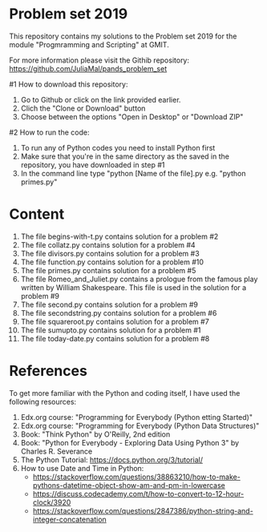 # Problem set 2019

This repository contains my solutions to the Problem set 2019 for the module "Progmramming and Scripting" at GMIT.

For more information please visit the Githib repository: 
https://github.com/JuliaMal/pands_problem_set

#1 How to download this repository:

1. Go to Github or click on the link provided earlier.
2. Clich the "Clone or Download" button
3. Choose between the options "Open in Desktop" or "Download ZIP"


#2 How to run the code:

1. To run any of Python codes you need to install Python first
2. Make sure that you're in the same directory as the saved in the repository, you have downloaded in step #1
3. In the command line type "python [Name of the file].py e.g. "python primes.py"


# Content

1. The file begins-with-t.py contains solution for a problem #2
2. The file collatz.py contains solution for a problem #4
3. The file divisors.py contains solution for a problem #3
4. The file function.py contains solution for a problem #10
5. The file primes.py contains solution for a problem #5
6. The file Romeo_and_Juliet.py contains a prologue from the famous play written by William Shakespeare. This file is used in the solution for a problem #9
7. The file second.py contains solution for a problem #9
8. The file secondstring.py contains solution for a problem #6
9. The file squareroot.py contains solution for a problem #7
10. The file sumupto.py contains solution for a problem #1
11. The file today-date.py contains solution for a problem #8


# References
To get more familiar with the Python and coding itself, I have used the following resources:

1. Edx.org course: "Programming for Everybody (Python etting Started)"
2. Edx.org course: "Programming for Everybody (Python Data Structures)"
3. Book: "Think Python" by O'Reilly, 2nd edition
4. Book: "Python for Everybody - Exploring Data Using Python 3" by Charles R. Severance
5. The Python Tutorial: https://docs.python.org/3/tutorial/
6. How to use Date and Time in Python:
    - https://stackoverflow.com/questions/38863210/how-to-make-pythons-datetime-object-show-am-and-pm-in-lowercase
    - https://discuss.codecademy.com/t/how-to-convert-to-12-hour-clock/3920
    - https://stackoverflow.com/questions/2847386/python-string-and-integer-concatenation